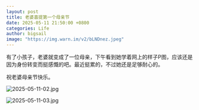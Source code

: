 ```yaml
---
layout: post
title: 老婆喜提第一个母亲节
date: 2025-05-11 21:50:00 +0800
categories: Life
author: bigsail
image: "https://img.warn.im/v2/bLNDnez.jpeg"
---
```

有了小孩子，老婆就变成了一位母亲，下午看到她学着网上的样子P图，应该还是因为身份转变而挺感慨的吧。最近挺累的，不过她还是足够耐心的。

祝老婆母亲节快乐。

![2025-05-11-02.jpg](https://img.warn.im/v2/S8NQaYw.jpeg)

![2025-05-11-03.jpg](https://img.warn.im/v2/KU64TcA.jpeg)
